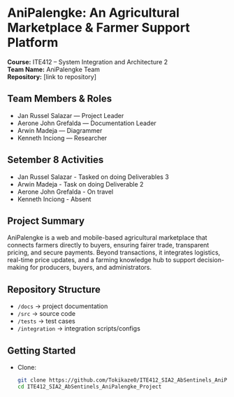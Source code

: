 # AniPalengke: An Agricultural Marketplace & Farmer Support Platform

**Course:** ITE412 – System Integration and Architecture 2  
**Team Name:** AniPalengke Team  
**Repository:** [link to repository]  

## Team Members & Roles
- Jan Russel Salazar — Project Leader 
- Aerone John Grefalda — Documentation Leader  
- Arwin Madeja — Diagrammer
- Kenneth Inciong — Researcher  

## Setember 8 Activities
- Jan Russel Salazar - Tasked on doing Deliverables 3
- Arwin Madeja - Task on doing Deliverable 2
- Aerone John Grefalda - On travel
- Kenneth Inciong - Absent

## Project Summary
AniPalengke is a web and mobile-based agricultural marketplace that connects farmers directly to buyers, ensuring fairer trade, transparent pricing, and secure payments. Beyond transactions, it integrates logistics, real-time price updates, and a farming knowledge hub to support decision-making for producers, buyers, and administrators.  

## Repository Structure
- `/docs` → project documentation  
- `/src` → source code  
- `/tests` → test cases  
- `/integration` → integration scripts/configs  

## Getting Started
- Clone:  
  ```bash
  git clone https://github.com/Tokikaze0/ITE412_SIA2_AbSentinels_AniPalengke_Project.git
  cd ITE412_SIA2_AbSentinels_AniPalengke_Project